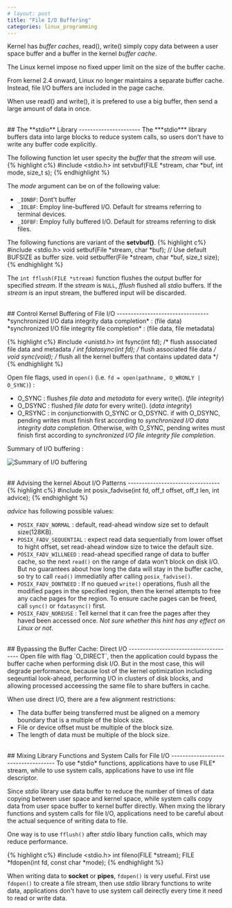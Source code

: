 ```yaml
---
# layout: post
title: "File I/O Buffering"
categories: linux_programming
---
```


Kernel has *buffer caches*, read(), write() simply copy data between a user space buffer and a buffer in the kernel *buffer cache*.

The Linux kernel impose no fixed upper limit on the size of the buffer cache.

From kernel 2.4 onward, Linux no longer maintains a separate buffer cache. Instead, file I/O buffers are included in the page cache.

When use read() and write(), it is prefered to use a big buffer, then send a large amount of data in once.

<br />
## The **stdio** Library
----------------------
The ***stdio*** library buffers data into large blocks to reduce system calls, so users don't have to
write any buffer code explicitly.

The following function let user specity the *buffer* that the *stream* will use.
{% highlight c%}
#include <stdio.h>
int setvbuf(FILE *stream, char *buf, int mode, size_t s);
{% endhighlight %}

The *mode* argument can be on of the following value:

* `_IONBF`: Dont't buffer
* `_IOLBF`: Employ line-buffered I/O. Default for streams referring to terminal devices.
* `_IOFBF`: Employ fully buffered I/O. Default for streams referring to disk files.

The following functions are variant of the **setvbuf()**.
{% highlight c%}
#include <stdio.h>
void setbuf(File *stream, char *buf); // Use default BUFSIZE as buffer size.
void setbuffer(File *stream, char *buf, size_t size);
{% endhighlight %}

The `int fflush(FILE *stream)` function flushes the output buffer for specified *stream*. If the *stream* is `NULL`, *fflush* flushed all *stdio* buffers. If the *stream* is an input stream, the buffered input will be discarded.

<br />
## Control Kernel Buffering of File I/O
---------------------------------
*synchronized I/O data integrity data completion* : (file data) </br>
*synchronized I/O file integrity file completion* : (file data, file metadata)

{% highlight c%}
#include <unistd.h>
int fsync(int fd);     /* flush associated file data and metadata */
int fdatasync(int fd); /* flush associated file data */
void sync(void);       /* flush all the kernel buffers that contains updated data */
{% endhighlight %}

Open file flags, used in `open()` (i.e. `fd = open(pathname, O_WRONLY | O_SYNC)`) :

* O_SYNC : flushes *file data* and *metadata* for every write(). (*file integrity*)
* O_DSYNC : flushed *file data* for every write(). (*data integrity*)
* O_RSYNC : in conjunctionwith O_SYNC or O_DSYNC. if with O_DSYNC, pending writes must finish first according to *synchronized I/O data integrity data completion*. Otherwise, with O_SYNC, pending writes must finish first according to *synchronized I/O file integrity file completion*.


Summary of I/O buffering : 

![Summary of I/O buffering]({{site.url}}/assets/figure-13-1.png "Summary of I/O buffering")

<br />
## Advising the kernel About I/O Patterns
---------------------------------
{% highlight c%}
#include <fcntl.h>
int posix_fadvise(int fd, off_t offset, off_t len, int advice);
{% endhighlight %}

*advice* has following possible values:

* `POSIX_FADV_NORMAL` : default, read-ahead window size set to default size(128KB).
* `POSIX_FADV_SEQUENTIAL` : expect read data sequentially from lower offset to hight offset, set read-ahead window size to twice the default size.
* `POSIX_FADV_WILLNEED` : read-ahead specified range of data to buffer cache, so the next `read()` on the range of data won't block on disk I/O. But no guarantees about how long the data will stay in the buffer cache, so try to call `read()` immediatily after calling `posix_fadvise()`.
* `POSIX_FADV_DONTNEED` : If no queued `write()` operations, flush all the modified pages in the specified region, then the kernel attempts to free any cache pages for the region. To ensure cache pages can be freed, call `sync()` or `fdatasync()` first.
* `POSIX_FADV_NOREUSE` : Tell kernel that it can free the pages after they haved been accessed once. *Not sure whether this hint has any effect on Linux or not.*

<br />
## Bypassing the Buffer Cache: Direct I/O
--------------------------------------
Open file with flag `O_DIRECT`, then the application could bypass the buffer cache when performing disk I/O. But in the most case, this will degrade performance, because lost of the kernel optimization including seqeuntial look-ahead, performing I/O in clusters of disk blocks, and allowing processed acceessing the same file to share buffers in cache.

When use direct I/O, there are a few alignment restrictions:

* The data buffer being transferred must be aligned on a memory boundary that is a multiple of the block size.
* File or device offset must be multiple of the block size.
* The length of data must be multiple of the block size.

<br />
## Mixing Library Functions and System Calls for File I/O
------------------------------------
To use *stdio* functions, applications have to use FILE* stream, while to use system calls, applications have to use int file descriptor. 

Since *stdio* library use data buffer to reduce the number of times of data copying between user space and kernel space, while system calls copy data from user space buffer to kernel buffer directly. When mxing the library functions and system calls for file I/O, applications need to be careful about the actual sequence of writing data to file. 

One way is to use `fflush()` after *stdio* libary function calls, which may reduce performance.

{% highlight c%}
#include <stdio.h>
int fileno(FILE *stream);
FILE *fdopen(int fd, const char *mode);
{% endhighlight %}

When writing data to **socket** or **pipes**, `fdopen()` is very useful. First use `fdopen()` to create a file stream, then use *stdio* library functions to write data, applications don't have to use system call deirectly every time it need to read or write data.